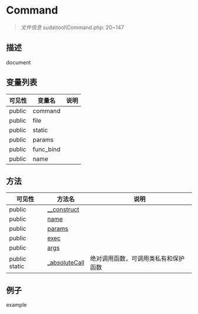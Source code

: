 #  Command 

> *文件信息* suda\tool\Command.php: 20~147

## 描述

document


## 变量列表
| 可见性 |  变量名   | 说明 |
|--------|----|------|
| public    | command | | 
| public    | file | | 
| public    | static | | 
| public    | params | | 
| public    | func_bind | | 
| public    | name | | 

## 方法

| 可见性 | 方法名 | 说明 |
|--------|-------|------|
|  public  |[__construct](Command/__construct.md) |  |
|  public  |[name](Command/name.md) |  |
|  public  |[params](Command/params.md) |  |
|  public  |[exec](Command/exec.md) |  |
|  public  |[args](Command/args.md) |  |
|  public  static|[_absoluteCall](Command/_absoluteCall.md) | 绝对调用函数，可调用类私有和保护函数 |
 

## 例子

example